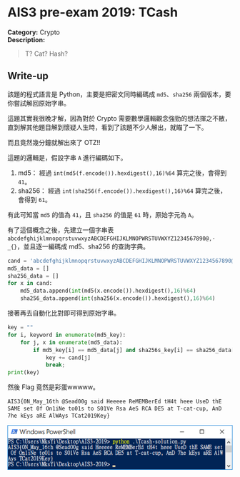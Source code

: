 # AIS3 pre-exam 2019: TCash

**Category:** Crypto  
**Description:**  

>T? Cat? Hash?

## Write-up

該題的程式語言是 Python，主要是把密文同時編碼成 `md5`、`sha256` 兩個版本，要你嘗試解回原始字串。  

這題其實我很晚才解，因為對於 Crypto 需要數學邏輯觀念強勁的想法揮之不散，直到解其他題目解到懷疑人生時，看到了該題不少人解出，就瞄了一下。  

而且竟然幾分鐘就解出來了 OTZ!!  

這題的邏輯是，假設字串 `A` 進行編碼如下。

1. md5： 經過 `int(md5(f.encode()).hexdigest(),16)%64` 算完之後，會得到 `41`。
2. sha256： 經過 `int(sha256(f.encode()).hexdigest(),16)%64` 算完之後，會得到 `61`。

有此可知當 `md5` 的值為 `41`，且 `sha256` 的值是 `61` 時，原始字元為 `A`。

有了這個概念之後，先建立一個字串表 `abcdefghijklmnopqrstuvwxyzABCDEFGHIJKLMNOPWRSTUVWXYZ1234567890@,- _{}`，並且逐一編碼成 md5、sha256 的查詢字典。

```python
cand = 'abcdefghijklmnopqrstuvwxyzABCDEFGHIJKLMNOPWRSTUVWXYZ1234567890@,- _{}'
md5_data = []
sha256_data = []
for x in cand:
	md5_data.append(int(md5(x.encode()).hexdigest(),16)%64)
	sha256_data.append(int(sha256(x.encode()).hexdigest(),16)%64)
```

接著再去自動化比對即可得到原始字串。

```python
key = ""
for i, keyword in enumerate(md5_key):
	for j, x in enumerate(md5_data):
		if md5_key[i] == md5_data[j] and sha256s_key[i] == sha256_data[j]:
			key += cand[j]
			break;
print(key)
```

然後 Flag 竟然是彩蛋wwwww。

```
AIS3{0N_May_16th @Sead00g said Heeeee ReMEMBerEd tH4t heee UseD thE SAME set 0f On1iNe to01s to S01Ve Rsa AeS RCA DE5 at T-cat-cup, AnD 7he kEys aRE AlWAys TCat2019Key}
```

![](./img/01.png)
